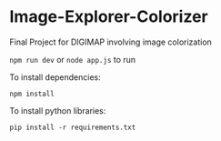 # Image-Explorer-Colorizer
Final Project for DIGIMAP involving image colorization

`npm run dev` or `node app.js` to run

To install dependencies:

`npm install`

To install python libraries:

`pip install -r requirements.txt`
